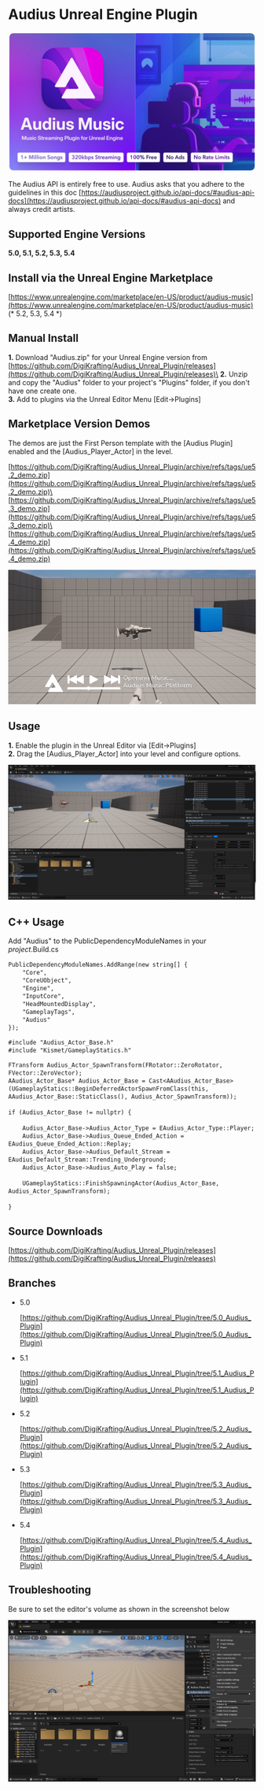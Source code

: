 # Audius Unreal Engine Plugin
![banner.png](screenshots/banner.png)

The Audius API is entirely free to use. Audius asks that you adhere to the guidelines in this doc [https://audiusproject.github.io/api-docs/#audius-api-docs](https://audiusproject.github.io/api-docs/#audius-api-docs) and always credit artists.

## Supported Engine Versions

**5.0, 5.1, 5.2, 5.3, 5.4**

## Install via the Unreal Engine Marketplace

[https://www.unrealengine.com/marketplace/en-US/product/audius-music](https://www.unrealengine.com/marketplace/en-US/product/audius-music) (\* 5.2, 5.3, 5.4 \*)

## Manual Install 

**1.** Download "Audius.zip" for your Unreal Engine version from [https://github.com/DigiKrafting/Audius_Unreal_Plugin/releases](https://github.com/DigiKrafting/Audius_Unreal_Plugin/releases)\
**2.** Unzip and copy the "Audius" folder to your project's "Plugins" folder, if you don't have one create one.\
**3.** Add to plugins via the Unreal Editor Menu [Edit->Plugins]

## Marketplace Version Demos
	
The demos are just the First Person template with the [Audius Plugin] enabled and the [Audius_Player_Actor] in the level.

[https://github.com/DigiKrafting/Audius_Unreal_Plugin/archive/refs/tags/ue5.2_demo.zip](https://github.com/DigiKrafting/Audius_Unreal_Plugin/archive/refs/tags/ue5.2_demo.zip)\
[https://github.com/DigiKrafting/Audius_Unreal_Plugin/archive/refs/tags/ue5.3_demo.zip](https://github.com/DigiKrafting/Audius_Unreal_Plugin/archive/refs/tags/ue5.3_demo.zip)\
[https://github.com/DigiKrafting/Audius_Unreal_Plugin/archive/refs/tags/ue5.4_demo.zip](https://github.com/DigiKrafting/Audius_Unreal_Plugin/archive/refs/tags/ue5.4_demo.zip)

![main.png](screenshots/main.png)

## Usage

**1.** Enable the plugin in the Unreal Editor via [Edit->Plugins]\
**2.** Drag the [Audius_Player_Actor] into your level and configure options.

![actor.png](screenshots/actor.png)

## C++ Usage

Add "Audius" to the PublicDependencyModuleNames in your *project*.Build.cs

```
PublicDependencyModuleNames.AddRange(new string[] {
    "Core",
    "CoreUObject",
    "Engine",
    "InputCore",
    "HeadMountedDisplay",
    "GameplayTags",
    "Audius"
});
```

```
#include "Audius_Actor_Base.h"
#include "Kismet/GameplayStatics.h" 
```

```
FTransform Audius_Actor_SpawnTransform(FRotator::ZeroRotator, FVector::ZeroVector);
AAudius_Actor_Base* Audius_Actor_Base = Cast<AAudius_Actor_Base>(UGameplayStatics::BeginDeferredActorSpawnFromClass(this, AAudius_Actor_Base::StaticClass(), Audius_Actor_SpawnTransform));

if (Audius_Actor_Base != nullptr) {
	
	Audius_Actor_Base->Audius_Actor_Type = EAudius_Actor_Type::Player;
	Audius_Actor_Base->Audius_Queue_Ended_Action = EAudius_Queue_Ended_Action::Replay;
	Audius_Actor_Base->Audius_Default_Stream = EAudius_Default_Stream::Trending_Underground;
	Audius_Actor_Base->Audius_Auto_Play = false;
	
	UGameplayStatics::FinishSpawningActor(Audius_Actor_Base, Audius_Actor_SpawnTransform);
	
}
```

## Source Downloads

[https://github.com/DigiKrafting/Audius_Unreal_Plugin/releases](https://github.com/DigiKrafting/Audius_Unreal_Plugin/releases)

## Branches

* 5.0
  
	[https://github.com/DigiKrafting/Audius_Unreal_Plugin/tree/5.0_Audius_Plugin](https://github.com/DigiKrafting/Audius_Unreal_Plugin/tree/5.0_Audius_Plugin)
	
* 5.1 

	[https://github.com/DigiKrafting/Audius_Unreal_Plugin/tree/5.1_Audius_Plugin](https://github.com/DigiKrafting/Audius_Unreal_Plugin/tree/5.1_Audius_Plugin)

* 5.2

	[https://github.com/DigiKrafting/Audius_Unreal_Plugin/tree/5.2_Audius_Plugin](https://github.com/DigiKrafting/Audius_Unreal_Plugin/tree/5.2_Audius_Plugin)

* 5.3

	[https://github.com/DigiKrafting/Audius_Unreal_Plugin/tree/5.3_Audius_Plugin](https://github.com/DigiKrafting/Audius_Unreal_Plugin/tree/5.3_Audius_Plugin)

* 5.4

	[https://github.com/DigiKrafting/Audius_Unreal_Plugin/tree/5.4_Audius_Plugin](https://github.com/DigiKrafting/Audius_Unreal_Plugin/tree/5.4_Audius_Plugin)

## Troubleshooting

Be sure to set the editor's volume as shown in the screenshot below

![editor_volume.png](screenshots/editor_volume.png)

